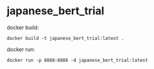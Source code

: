 japanese_bert_trial
====

docker build:
```
docker build -t japanese_bert_trial:latest .
```

docker run:
```
docker run -p 8888:8888 -d japanese_bert_trial:latest
```
